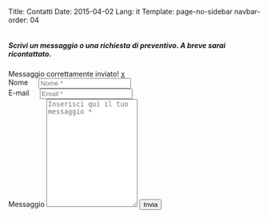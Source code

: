 Title: Contatti
Date: 2015-04-02
Lang: it
Template: page-no-sidebar
navbar-order: 04

<div class="row">
  <div class="twelve columns">
    <div class="wrapcontact">
      <h5>Scrivi un messaggio o una richiesta di preventivo. A breve sarai
      ricontattato.</h5>
      <div class="done">
        <div class="alert-box success">
          Messaggio correttamente inviato! <a href="" class="close">x</a>
        </div>
      </div>
      <form method="post" action="{{ APIURL }}/sendmail" id="contactform">
        <div class="form">
          <div class="six columns noleftmargin">
            <label>Nome</label>
            <input type="text" name="name" class="smoothborder" placeholder="Nome *"/>
          </div>
          <div class="six columns">
            <label>E-mail</label>
            <input type="text" name="email" class="smoothborder" placeholder="Email *"/>
          </div>
          <label>Messaggio</label>
          <textarea name="comment" class="smoothborder ctextarea" rows="14" placeholder="Inserisci qui il tuo messaggio *"></textarea>
          <input type="submit" id="submit" class="readmore" value="Invia">
        </div>
      </form>
    </div>
  </div>
</div>
